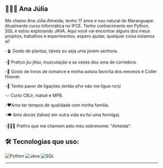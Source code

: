 ## 👩🏽‍💻 Ana Júlia 

Me chamo Ana Júlia Almeida, tenho 17 anos e sou natural de Maranguape. 
Atualmente curso Informática no IFCE. Tenho conhecimento em Python, SQL e estou explorando JAVA.
Aqui você vai encontrar alguns dos meus projetos, trabalhos e experimentos, espero ajudar, qualquer coisa estamos aí!

-🪴 Gosto de plantas, talvez eu seja uma jovem senhora.

-🥋 Pratico jiu-jitsu, musculação e as vezes dou uma de corredora. 

-📖 Gosto de livros de romance e minha autora favorita dos mesmos é Coller Hoover.

-🙂 Tenho pavor de  ligações (então pfvr não me ligue  rsrs)

-🎶 Curto CBJr, matuê e MPB. 

-❤️Amo ter tempos de qualidade com minha familia. 

-🍽️ Amo doces (talvez em outra vida eu fui uma formiga). 

-🙋🏽‍♀️ Prefiro que me chamem pelo meu sobrenome: "Almeida".

## 🛠️ Tecnologias que uso:

![Python](https://img.shields.io/badge/-Python-3776AB?style=flat&logo=python&logoColor=white)
![Java](https://img.shields.io/badge/-Java-007396?style=flat&logo=java&logoColor=white)
![SQL](https://img.shields.io/badge/-SQL-4479A1?style=flat&logo=postgresql&logoColor=white)

---

